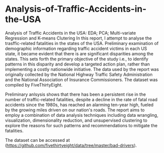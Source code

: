 # Analysis-of-Traffic-Accidents-in-the-USA
Analysis of Traffic Accidents in the USA: EDA; PCA; Multi-variate Regression and K-means Clutering
In this report, I attempt to analyse the trasffic-related fatalities in the states of the USA. Preliminary examination of demographic information regarding traffic accident victims in each US state, it became evident that there is are significant disparities among the states. This sets forth the primary objective of the study i.e., to identify patterns in this disparity and develop a targeted action plan, rather than implementing a costly nationwide initiative. The data used by the report was originally collected by the National Highway Traffic Safety Administration and the National Association of Insurance Commissioners. The dataset was compiled by FiveThirtyEight.

Preliminary anlsysis shows that there has been a persistent rise in the number of traffic-related fatalities, despite a decline in the rate of fatal road accidents since the 1980s, has reached an alarming ten-year high, fueled by the growing miles driven on our nation's roads. The report aims to employ a combination of data analysis techniques including data wrangling, visualization, dimensionality reduction, and unsupervised clustering to explore the reasons for such patterns and recommendations to mitigate the fatalities.

The dataset can be accessed at (https://github.com/fivethirtyeight/data/tree/master/bad-drivers).
